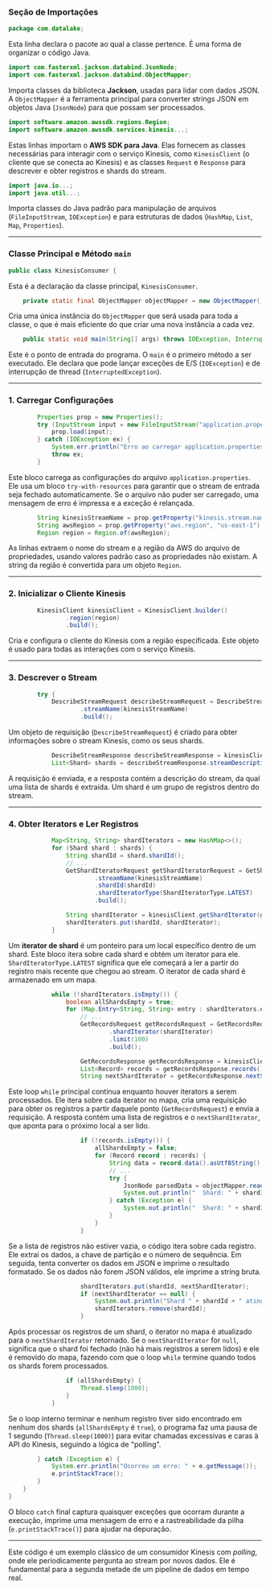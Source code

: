 ### Seção de Importações

```java
package com.datalake;
```

Esta linha declara o pacote ao qual a classe pertence. É uma forma de organizar o código Java.

```java
import com.fasterxml.jackson.databind.JsonNode;
import com.fasterxml.jackson.databind.ObjectMapper;
```

Importa classes da biblioteca **Jackson**, usadas para lidar com dados JSON. A `ObjectMapper` é a ferramenta principal para converter strings JSON em objetos Java (`JsonNode`) para que possam ser processados.

```java
import software.amazon.awssdk.regions.Region;
import software.amazon.awssdk.services.kinesis...;
```

Estas linhas importam o **AWS SDK para Java**. Elas fornecem as classes necessárias para interagir com o serviço Kinesis, como `KinesisClient` (o cliente que se conecta ao Kinesis) e as classes `Request` e `Response` para descrever e obter registros e shards do stream.

```java
import java.io...;
import java.util...;
```

Importa classes do Java padrão para manipulação de arquivos (`FileInputStream`, `IOException`) e para estruturas de dados (`HashMap`, `List`, `Map`, `Properties`).

-----

### Classe Principal e Método `main`

```java
public class KinesisConsumer {
```

Esta é a declaração da classe principal, `KinesisConsumer`.

```java
    private static final ObjectMapper objectMapper = new ObjectMapper();
```

Cria uma única instância do `ObjectMapper` que será usada para toda a classe, o que é mais eficiente do que criar uma nova instância a cada vez.

```java
    public static void main(String[] args) throws IOException, InterruptedException {
```

Este é o ponto de entrada do programa. O `main` é o primeiro método a ser executado. Ele declara que pode lançar exceções de E/S (`IOException`) e de interrupção de thread (`InterruptedException`).

-----

### 1\. Carregar Configurações

```java
        Properties prop = new Properties();
        try (InputStream input = new FileInputStream("application.properties")) {
            prop.load(input);
        } catch (IOException ex) {
            System.err.println("Erro ao carregar application.properties. Verifique se o arquivo existe.");
            throw ex;
        }
```

Este bloco carrega as configurações do arquivo `application.properties`. Ele usa um bloco `try-with-resources` para garantir que o stream de entrada seja fechado automaticamente. Se o arquivo não puder ser carregado, uma mensagem de erro é impressa e a exceção é relançada.

```java
        String kinesisStreamName = prop.getProperty("kinesis.stream.name", "stream-finnhub");
        String awsRegion = prop.getProperty("aws.region", "us-east-1");
        Region region = Region.of(awsRegion);
```

As linhas extraem o nome do stream e a região da AWS do arquivo de propriedades, usando valores padrão caso as propriedades não existam. A string da região é convertida para um objeto `Region`.

-----

### 2\. Inicializar o Cliente Kinesis

```java
        KinesisClient kinesisClient = KinesisClient.builder()
                .region(region)
                .build();
```

Cria e configura o cliente do Kinesis com a região especificada. Este objeto é usado para todas as interações com o serviço Kinesis.

-----

### 3\. Descrever o Stream

```java
        try {
            DescribeStreamRequest describeStreamRequest = DescribeStreamRequest.builder()
                    .streamName(kinesisStreamName)
                    .build();
```

Um objeto de requisição (`DescribeStreamRequest`) é criado para obter informações sobre o stream Kinesis, como os seus shards.

```java
            DescribeStreamResponse describeStreamResponse = kinesisClient.describeStream(describeStreamRequest);
            List<Shard> shards = describeStreamResponse.streamDescription().shards();
```

A requisição é enviada, e a resposta contém a descrição do stream, da qual uma lista de shards é extraída. Um shard é um grupo de registros dentro do stream.

-----

### 4\. Obter Iterators e Ler Registros

```java
            Map<String, String> shardIterators = new HashMap<>();
            for (Shard shard : shards) {
                String shardId = shard.shardId();
                // ...
                GetShardIteratorRequest getShardIteratorRequest = GetShardIteratorRequest.builder()
                        .streamName(kinesisStreamName)
                        .shardId(shardId)
                        .shardIteratorType(ShardIteratorType.LATEST)
                        .build();

                String shardIterator = kinesisClient.getShardIterator(getShardIteratorRequest).shardIterator();
                shardIterators.put(shardId, shardIterator);
            }
```

Um **iterator de shard** é um ponteiro para um local específico dentro de um shard. Este bloco itera sobre cada shard e obtém um iterator para ele. `ShardIteratorType.LATEST` significa que ele começará a ler a partir do registro mais recente que chegou ao stream. O iterator de cada shard é armazenado em um mapa.

```java
            while (!shardIterators.isEmpty()) {
                boolean allShardsEmpty = true;
                for (Map.Entry<String, String> entry : shardIterators.entrySet()) {
                    // ...
                    GetRecordsRequest getRecordsRequest = GetRecordsRequest.builder()
                            .shardIterator(shardIterator)
                            .limit(100)
                            .build();

                    GetRecordsResponse getRecordsResponse = kinesisClient.getRecords(getRecordsRequest);
                    List<Record> records = getRecordsResponse.records();
                    String nextShardIterator = getRecordsResponse.nextShardIterator();
```

Este loop `while` principal continua enquanto houver iterators a serem processados. Ele itera sobre cada iterator no mapa, cria uma requisição para obter os registros a partir daquele ponto (`GetRecordsRequest`) e envia a requisição. A resposta contém uma lista de registros e o `nextShardIterator`, que aponta para o próximo local a ser lido.

```java
                    if (!records.isEmpty()) {
                        allShardsEmpty = false;
                        for (Record record : records) {
                            String data = record.data().asUtf8String();
                            // ...
                            try {
                                JsonNode parsedData = objectMapper.readTree(data);
                                System.out.println("  Shard: " + shardId + " | PK: " + partitionKey + " | Seq: " + sequenceNumber + " | Data: " + objectMapper.writerWithDefaultPrettyPrinter().writeValueAsString(parsedData));
                            } catch (Exception e) {
                                System.out.println("  Shard: " + shardId + " | PK: " + partitionKey + " | Seq: " + sequenceNumber + " | Data (Não JSON): " + data);
                            }
                        }
                    }
```

Se a lista de registros não estiver vazia, o código itera sobre cada registro. Ele extrai os dados, a chave de partição e o número de sequência. Em seguida, tenta converter os dados em JSON e imprime o resultado formatado. Se os dados não forem JSON válidos, ele imprime a string bruta.

```java
                    shardIterators.put(shardId, nextShardIterator);
                    if (nextShardIterator == null) {
                        System.out.println("Shard " + shardId + " atingiu o fim. Removendo-o da lista de leitura.");
                        shardIterators.remove(shardId);
                    }
```

Após processar os registros de um shard, o iterator no mapa é atualizado para o `nextShardIterator` retornado. Se o `nextShardIterator` for `null`, significa que o shard foi fechado (não há mais registros a serem lidos) e ele é removido do mapa, fazendo com que o loop `while` termine quando todos os shards forem processados.

```java
                if (allShardsEmpty) {
                    Thread.sleep(1000);
                }
            }
```

Se o loop interno terminar e nenhum registro tiver sido encontrado em nenhum dos shards (`allShardsEmpty` é `true`), o programa faz uma pausa de 1 segundo (`Thread.sleep(1000)`) para evitar chamadas excessivas e caras à API do Kinesis, seguindo a lógica de "polling".

```java
        } catch (Exception e) {
            System.err.println("Ocorreu um erro: " + e.getMessage());
            e.printStackTrace();
        }
    }
}
```

O bloco `catch` final captura quaisquer exceções que ocorram durante a execução, imprime uma mensagem de erro e a rastreabilidade da pilha (`e.printStackTrace()`) para ajudar na depuração.

-----

Este código é um exemplo clássico de um consumidor Kinesis com *polling*, onde ele periodicamente pergunta ao stream por novos dados. Ele é fundamental para a segunda metade de um pipeline de dados em tempo real.